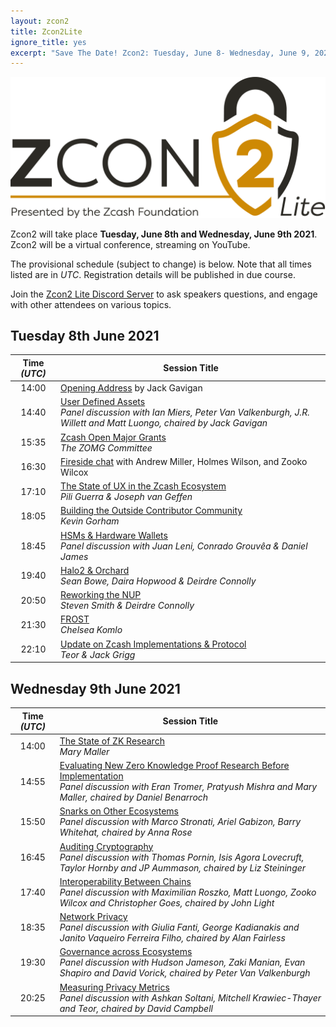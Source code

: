 ```yaml
---
layout: zcon2
title: Zcon2Lite
ignore_title: yes
excerpt: "Save The Date! Zcon2: Tuesday, June 8- Wednesday, June 9, 2021"
---
```


<center><img src="/images/Zcon2_Logo_White.png"></center>

Zcon2 will take place **Tuesday, June 8th and Wednesday, June 9th 2021**. Zcon2 will be a virtual conference, streaming on YouTube. 

The provisional schedule (subject to change) is below. Note that all times listed are in *UTC*. Registration details will be published in due course.

Join the [Zcon2 Lite Discord Server](https://www.google.com/url?q=https://discord.gg/sMNcpwU39q&sa=D&source=calendar&ust=1620236243655000&usg=AOvVaw2oPwr9cJXz0qO5Fb4FeObL) to ask speakers questions, and engage with other attendees on various topics.

## Tuesday 8th June 2021

| Time *(UTC)* | Session Title |
| :---: | --- |
| 14:00 | [Opening Address](schedule#opening-address) by Jack Gavigan |
| 14:40 | [User Defined Assets](schedule#uda-panel) <br>*Panel discussion with Ian Miers, Peter Van Valkenburgh, J.R. Willett and Matt Luongo, chaired by Jack Gavigan* |
| 15:35 | [Zcash Open Major Grants](schedule#zomg)<br>*The ZOMG Committee* |
| 16:30 | [Fireside chat](schedule#fireside-chat) with Andrew Miller, Holmes Wilson, and Zooko Wilcox |
| 17:10 | [The State of UX in the Zcash Ecosystem](schedule#ux)<br>*Pili Guerra & Joseph van Geffen* |
| 18:05 | [Building the Outside Contributor Community](schedule#outside-contributors)<br>*Kevin Gorham*  |
| 18:45 | [HSMs & Hardware Wallets](schedule#hsms)<br>*Panel discussion with Juan Leni, Conrado Grouvêa & Daniel James* |
| 19:40 | [Halo2 & Orchard](schedule#halo2)<br>*Sean Bowe, Daira Hopwood & Deirdre Connolly* |
| 20:50 | [Reworking the NUP](schedule#nup)<br>*Steven Smith & Deirdre Connolly* |
| 21:30 | [FROST](schedule#frost)<br>*Chelsea Komlo* |
| 22:10 | [Update on Zcash Implementations & Protocol](schedule#implementations)<br>*Teor & Jack Grigg* |

## Wednesday 9th June 2021

| Time *(UTC)* | Session Title |
| :---: | --- |
| 14:00 | [The State of ZK Research](schedule#zkresearch)<br>*Mary Maller* |
| 14:55 | [Evaluating New Zero Knowledge Proof Research Before Implementation](schedule#evaluating)<br>*Panel discussion with Eran Tromer, Pratyush Mishra and Mary Maller, chaired by Daniel Benarroch* |
| 15:50 | [Snarks on Other Ecosystems](schedule#other=snarks)<br>*Panel discussion with Marco Stronati, Ariel Gabizon, Barry Whitehat, chaired by Anna Rose* |
| 16:45 | [Auditing Cryptography](schedule#auditing)<br>*Panel discussion with Thomas Pornin, Isis Agora Lovecruft, Taylor Hornby and JP Aummason, chaired by Liz Steininger* |
| 17:40 | [Interoperability Between Chains](schedule#interoperability)<br>*Panel discussion with Maximilian Roszko, Matt Luongo, Zooko Wilcox and Christopher Goes, chaired by John Light* |
| 18:35 | [Network Privacy](schedule#network-privacy)<br>*Panel discussion with Giulia Fanti, George Kadianakis and Janito Vaqueiro Ferreira Filho, chaired by Alan Fairless* |
| 19:30 | [Governance across Ecosystems](schedule#governance)<br>*Panel discussion with Hudson Jameson, Zaki Manian, Evan Shapiro and David Vorick, chaired by Peter Van Valkenburgh* |
| 20:25 | [Measuring Privacy Metrics](schedule#privacy-metrics)<br>*Panel discussion with Ashkan Soltani, Mitchell Krawiec-Thayer and Teor, chaired by David Campbell* |
